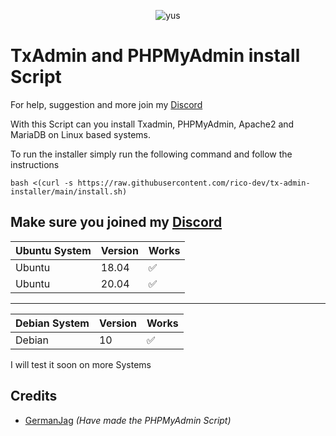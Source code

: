 <p align="center"> <img src="https://komarev.com/ghpvc/?username=rico-dev" alt="yus" /> </p>

# TxAdmin and PHPMyAdmin install Script

For help, suggestion and more join my [Discord](https://discord.gg/Yrx8gNTBhj)

With this Script can you install Txadmin, PHPMyAdmin, Apache2 and MariaDB on Linux based systems.

To run the installer simply run the following command and follow the instructions

```
bash <(curl -s https://raw.githubusercontent.com/rico-dev/tx-admin-installer/main/install.sh)
```
Make sure you joined my [Discord](https://discord.gg/Yrx8gNTBhj)
---

| Ubuntu  System   | Version | Works
| ---------------- | ------- | ------------------
| Ubuntu           | 18.04   | :white_check_mark: 	        
| Ubuntu           | 20.04   | :white_check_mark:
-------------------------------------------------  
| Debian System    | Version | Works    
| ---------------- | ------- | ------------------
| Debian           | 10      | :white_check_mark:      

I will test it soon on more Systems


## Credits

 - [GermanJag](https://github.com/GermanJag/) _(Have made the PHPMyAdmin Script)_